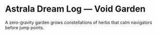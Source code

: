 # Astrala Dream Log — Void Garden

A zero-gravity garden grows constellations of herbs that calm navigators before jump points.
